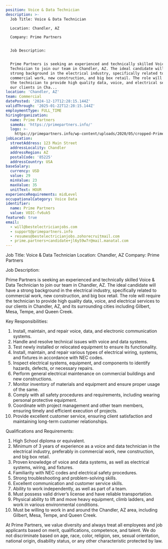 ```yaml
---
position: Voice & Data Technician
description: >-
  Job Title: Voice & Data Technician

  Location: Chandler, AZ

  Company: Prime Partners


  Job Description:


  Prime Partners is seeking an experienced and technically skilled Voice & Data
  Technician to join our team in Chandler, AZ. The ideal candidate will have a
  strong background in the electrical industry, specifically related to
  commercial work, new construction, and big box retail. The role will require
  the technician to provide high quality data, voice, and electrical services to
  our clients in Cha...
location: 'Chandler, AZ'
team: Commercial
datePosted: '2024-12-17T12:28:15.144Z'
validThrough: '2025-01-22T12:28:15.144Z'
employmentType: FULL_TIME
hiringOrganization:
  name: Prime Partners
  sameAs: 'https://primepartners.info/'
  logo: >-
    https://primepartners.info/wp-content/uploads/2020/05/cropped-Prime-Partners-Logo-NO-BG-1-1.png
jobLocation:
  streetAddress: 123 Main Street
  addressLocality: Chandler
  addressRegion: AZ
  postalCode: '85225'
  addressCountry: USA
baseSalary:
  currency: USD
  value: 29
  minValue: 23
  maxValue: 35
  unitText: HOUR
experienceRequirements: midLevel
occupationalCategory: Voice Data
identifier:
  name: Prime Partners
  value: VOIC-fv6uk5
featured: true
email:
  - will@bestelectricianjobs.com
  - support@primepartners.info
  - resumes@bestelectricianjobs.zohorecruitmail.com
  - prime.partners+candidate+jl6y59w7r@mail.manatal.com
---
```




Job Title: Voice & Data Technician
Location: Chandler, AZ
Company: Prime Partners

Job Description:

Prime Partners is seeking an experienced and technically skilled Voice & Data Technician to join our team in Chandler, AZ. The ideal candidate will have a strong background in the electrical industry, specifically related to commercial work, new construction, and big box retail. The role will require the technician to provide high quality data, voice, and electrical services to our clients in Chandler, AZ, and its surrounding cities including Gilbert, Mesa, Tempe, and Queen Creek.

Key Responsibilities:

1. Install, maintain, and repair voice, data, and electronic communication systems.
2. Handle and resolve technical issues with voice and data systems.
3. Test newly installed or relocated equipment to ensure its functionality.
4. Install, maintain, and repair various types of electrical wiring, systems, and fixtures in accordance with NEC codes.
5. Inspect electrical systems, equipment, and components to identify hazards, defects, or necessary repairs.
6. Perform general electrical maintenance on commercial buildings and new constructions.
7. Monitor inventory of materials and equipment and ensure proper usage of the same.
8. Comply with all safety procedures and requirements, including wearing personal protective equipment.
9. Coordinate with project management and other team members, ensuring timely and efficient execution of projects.
10. Provide excellent customer service, ensuring client satisfaction and maintaining long-term customer relationships.

Qualifications and Requirements:

1. High School diploma or equivalent.
2. Minimum of 3 years of experience as a voice and data technician in the electrical industry, preferably in commercial work, new construction, and big box retail.
3. Proven knowledge of voice and data systems, as well as electrical systems, wiring, and fixtures.
4. Familiarity with NEC codes and electrical safety procedures.
5. Strong troubleshooting and problem-solving skills.
6. Excellent communication and customer service skills.
7. Ability to work independently, as well as part of a team.
8. Must possess valid driver’s license and have reliable transportation.
9. Physical ability to lift and move heavy equipment, climb ladders, and work in various environmental conditions.
10. Must be willing to work in and around the Chandler, AZ area, including Gilbert, Mesa, Tempe, and Queen Creek.

At Prime Partners, we value diversity and always treat all employees and job applicants based on merit, qualifications, competence, and talent. We do not discriminate based on age, race, color, religion, sex, sexual orientation, national origin, disability status, or any other characteristic protected by law.
